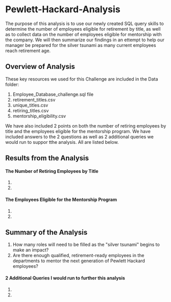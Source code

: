 # Pewlett-Hackard-Analysis

The purpose of this analysis is to use our newly created SQL query skills to determine the number of employees eligible for retirement by title, as well as to collect data on the number of employees eligible for mentorship with the company. We will then summarize our findings in an ettempt to help our manager be prepared for the silver tsunami as many current employees reach retirement age.

## Overview of Analysis
These key resources we used for this Challenge are included in the Data folder:
1. Employee_Database_challenge.sql file
2. retirement_titles.csv
3. unique_titles.csv
4. retiring_titles.csv
5. mentorship_eligibility.csv

We have also included 2 points on both the number of retiring employees by title and the employees eligible for the mentorship program. We have included answers to the 2 questions as well as 2 additional queries we would run to suppor tthe analysis. All are listed below.

## Results from the Analysis

#### The Number of Retiring Employees by Title
1.

2.

#### The Employees Eligible for the Mentorship Program
1.

2.

## Summary of the Analysis
1. How many roles will need to be filled as the "silver tsunami" begins to make an impact?
2. Are there enough qualified, retirement-ready employees in the departments to mentor the next generation of Pewlett Hackard employees?
#### 2 Additional Queries I would run to further this analysis
1.
2.

